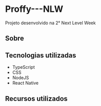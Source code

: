# Proffy---NLW
Projeto desenvolvido na 2° Next Level Week 

## Sobre

## Tecnologias utilizadas
 - TypeScript
 - CSS
 - NodeJS
 - React Native 
## Recursos utilizados 
